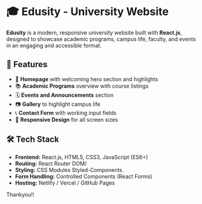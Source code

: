 
# 🎓 Edusity - University Website

**Edusity** is a modern, responsive university website built with **React.js**, designed to showcase academic programs, campus life, faculty, and events in an engaging and accessible format.

## 📌 Features

- 🏫 **Homepage** with welcoming hero section and highlights
- 📚 **Academic Programs** overview with course listings
- 🗓️ **Events and Announcements** section
- 📷 **Gallery** to highlight campus life
- 📞 **Contact Form** with working input fields
- 🌙 **Responsive Design** for all screen sizes

## 🛠️ Tech Stack

- **Frontend:** React.js, HTML5, CSS3, JavaScript (ES6+)
- **Routing:** React Router DOM/
- **Styling:** CSS Modules Styled-Components.
- **Form Handling:** Controlled Components (React Forms)
- **Hosting:** Netlify / Vercel / GitHub Pages 

Thankyou!!

